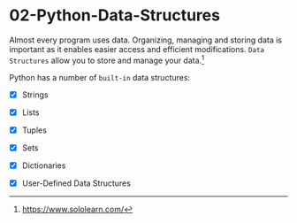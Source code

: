 # 02-Python-Data-Structures

Almost every program uses data. Organizing, managing and storing data is important as it enables easier access and efficient modifications. `Data Structures` allow you to store and manage your data.[^1]

Python has a number of `built-in` data structures:
- [x] Strings
- [x] Lists
- [x] Tuples
- [x] Sets
- [x] Dictionaries
- [x] User-Defined Data Structures



[^1]: https://www.sololearn.com/